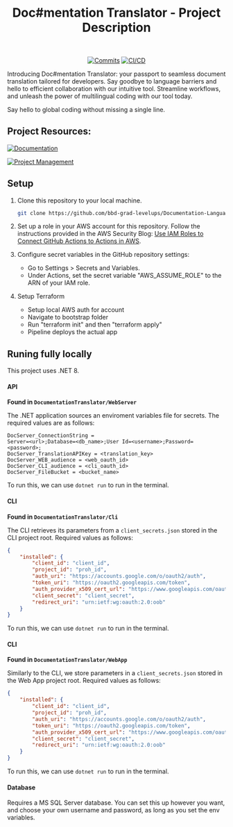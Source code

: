 <div align="center">

# Doc#mentation Translator - Project Description

<br>
  
[![Commits](https://img.shields.io/github/commit-activity/w/bbd-grad-levelups/Documentation-Language-Translator)](https://github.com/bd-grad-levelups/Documentation-Language-Translator/activity)
[![CI/CD](https://github.com/bbd-grad-levelups/Documentation-Language-Translator/actions/workflows/proj-ci-cd.yaml/badge.svg)](https://github.com/bbd-grad-levelups/Documentation-Language-Translator/actions/workflows/proj-ci-cd.yaml)

</div>

Introducing Doc#mentation Translator: your passport to seamless document translation tailored for developers. Say goodbye to language barriers and hello to efficient collaboration with our intuitive tool. Streamline workflows, and unleash the power of multilingual coding with our tool today.

Say hello to global coding without missing a single line.

## Project Resources:

[![Documentation](https://img.shields.io/badge/View-Project%20Documentation-blue?style=for-the-badge)](https://rockshopgraduate.atlassian.net/wiki/spaces/DLTC/overview)&ensp;

[![Project Management](https://img.shields.io/badge/View-Project%20Issue%20Board-blue?style=for-the-badge)](https://rockshopgraduate.atlassian.net/jira/software/projects/DLT/boards/6)&ensp;


## Setup
1. Clone this repository to your local machine. 
   ```bash
   git clone https://github.com/bbd-grad-levelups/Documentation-Language-Translator/
   ```

2. Set up a role in your AWS account for this repository. Follow the instructions provided in the AWS Security Blog: [Use IAM Roles to Connect GitHub Actions to Actions in AWS](https://aws.amazon.com/blogs/security/use-iam-roles-to-connect-github-actions-to-actions-in-aws/).

3. Configure secret variables in the GitHub repository settings:
   - Go to Settings > Secrets and Variables.
   - Under Actions, set the secret variable "AWS_ASSUME_ROLE" to the ARN of your IAM role.

4. Setup Terraform
   - Setup local AWS auth for account
   - Navigate to bootstrap folder
   - Run "terraform init" and then "terraform apply"
   - Pipeline deploys the actual app

## Runing fully locally
This project uses .NET 8.

#### API
**Found in `DocumentationTranslator/WebServer`**

The .NET application sources an enviroment variables file for secrets. The required values are as follows:
```env
DocServer_ConnectionString = 
Server=<url>;Database=<db_name>;User Id=<username>;Password=<password>;
DocServer_TranslationAPIKey = <translation_key>
DocServer_WEB_audience = <web_oauth_id>
DocServer_CLI_audience = <cli_oauth_id>
DocServer_FileBucket = <bucket_name>
```

To run this, we can use `dotnet run` to run in the terminal.

#### CLI
**Found in `DocumentationTranslator/Cli`**

The CLI retrieves its parameters from a `client_secrets.json` stored in the CLI project root. Required values as follows:
```json
{
    "installed": {
        "client_id": "client_id",
        "project_id": "proh_id",
        "auth_uri": "https://accounts.google.com/o/oauth2/auth",
        "token_uri": "https://oauth2.googleapis.com/token",
        "auth_provider_x509_cert_url": "https://www.googleapis.com/oauth2/v1/certs",
        "client_secret": "client_secret",
        "redirect_uri": "urn:ietf:wg:oauth:2.0:oob"
    }
}
```

To run this, we can use `dotnet run` to run in the terminal.

#### CLI
**Found in `DocumentationTranslator/WebApp`**

Similarly to the CLI, we store parameters in a `client_secrets.json` stored in the Web App project root. Required values as follows:
```json
{
    "installed": {
        "client_id": "client_id",
        "project_id": "proh_id",
        "auth_uri": "https://accounts.google.com/o/oauth2/auth",
        "token_uri": "https://oauth2.googleapis.com/token",
        "auth_provider_x509_cert_url": "https://www.googleapis.com/oauth2/v1/certs",
        "client_secret": "client_secret",
        "redirect_uri": "urn:ietf:wg:oauth:2.0:oob"
    }
}
```

To run this, we can use `dotnet run` to run in the terminal.

#### Database
Requires a MS SQL Server database. You can set this up however you want, and choose your own username and password, as long as you set the env variables.
